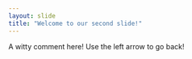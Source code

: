 ```yaml
---
layout: slide
title: "Welcome to our second slide!"
---
```

A witty comment here!
Use the left arrow to go back!
